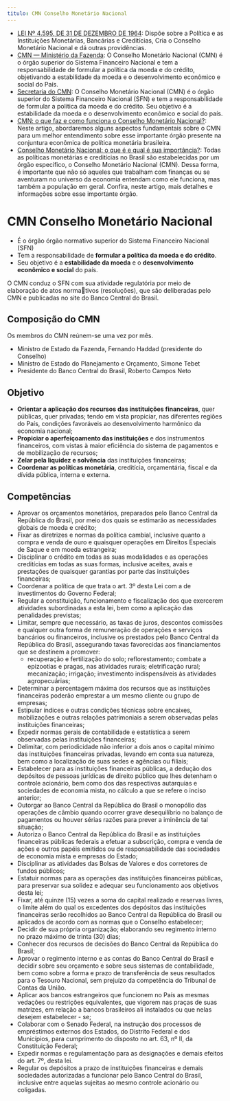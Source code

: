 ```yaml
---
titulo: CMN Conselho Monetário Nacional
---
```

- [LEI Nº 4.595, DE 31 DE DEZEMBRO DE 1964](https://www.planalto.gov.br/ccivil_03/leis/l4595.htm): Dispõe sobre a Política e as Instituições Monetárias, Bancárias e Creditícias, Cria o Conselho Monetário Nacional e dá outras providências.
- [CMN — Ministério da Fazenda](https://www.gov.br/fazenda/pt-br/assuntos/cmn): O Conselho Monetário Nacional (CMN) é o órgão superior do Sistema Financeiro Nacional e tem a responsabilidade de formular a política da moeda e do crédito, objetivando a estabilidade da moeda e o desenvolvimento econômico e social do País.
- [Secretaria do CMN](https://www.bcb.gov.br/acessoinformacao/cmn): O Conselho Monetário Nacional (CMN) é o órgão superior do Sistema Financeiro Nacional (SFN) e tem a responsabilidade de formular a política da moeda e do crédito. Seu objetivo é a estabilidade da moeda e o desenvolvimento econômico e social do país.
- [CMN: o que faz e como funciona o Conselho Monetário Nacional?](https://www.suno.com.br/artigos/cmn-conselho-monetario-nacional/): Neste artigo, abordaremos alguns aspectos fundamentais sobre o CMN para um melhor entendimento sobre esse importante órgão presente na conjuntura econômica de política monetária brasileira.
- [Conselho Monetário Nacional: o que é e qual é sua importância?](https://capitalresearch.com.br/blog/cmn/): Todas as políticas monetárias e creditícias no Brasil são estabelecidas por um órgão específico, o Conselho Monetário Nacional (CMN). Dessa forma, é importante que não só aqueles que trabalham com finanças ou se aventuram no universo da economia entendam como ele funciona, mas também a população em geral. Confira, neste artigo, mais detalhes e informações sobre esse importante órgão.

# CMN Conselho Monetário Nacional

- É o órgão órgão normativo superior do Sistema Financeiro Nacional (SFN)
- Tem a responsabilidade de **formular a política da moeda e do crédito**.
- Seu objetivo é a **estabilidade da moeda** e o **desenvolvimento econômico e social** do país.

O CMN conduz o SFN com sua atividade regulatória por meio de elaboração de atos normativos (resoluções), que são deliberadas pelo CMN e publicadas no site do Banco Central do Brasil.

## Composição do CMN

​Os membros do CMN reúnem-se uma vez por mês.

- Ministro de Estado da Fazenda, Fernando Haddad (presidente do Conselho)
- Ministro de Estado do Planejamento e Orçamento, Simone Tebet
- Presidente do Banco Central do Brasil, Roberto Campos Neto

## Objetivo

- **Orientar a aplicação dos recursos das instituições financeiras**, quer públicas, quer privadas; tendo em vista propiciar, nas diferentes regiões do País, condições favoráveis ao desenvolvimento harmônico da economia nacional;
- **Propiciar o aperfeiçoamento das instituições** e dos instrumentos financeiros, com vistas à maior eficiência do sistema de pagamentos e de mobilização de recursos;
- **Zelar pela liquidez e solvência** das instituições financeiras;
- **Coordenar as políticas monetária**, creditícia, orçamentária, fiscal e da dívida pública, interna e externa.

## Competências

- Aprovar os orçamentos monetários, preparados pelo Banco Central da República do Brasil, por meio dos quais se estimarão as necessidades globais de moeda e crédito;
- Fixar as diretrizes e normas da política cambial, inclusive quanto a compra e venda de ouro e quaisquer operações em Direitos Especiais de Saque e em moeda estrangeira;
- Disciplinar o crédito em todas as suas modalidades e as operações creditícias em todas as suas formas, inclusive aceites, avais e prestações de quaisquer garantias por parte das instituições financeiras;
- Coordenar a política de que trata o art. 3º desta Lei com a de investimentos do Governo Federal;
- Regular a constituição, funcionamento e fiscalização dos que exercerem atividades subordinadas a esta lei, bem como a aplicação das penalidades previstas;
- Limitar, sempre que necessário, as taxas de juros, descontos comissões e qualquer outra forma de remuneração de operações e serviços bancários ou financeiros, inclusive os prestados pelo Banco Central da República do Brasil, assegurando taxas favorecidas aos financiamentos que se destinem a promover:
  - recuperação e fertilização do solo; reflorestamento; combate a epizootias e pragas, nas atividades rurais; eletrificação rural; mecanização; irrigação; investimento indispensáveis às atividades agropecuárias;
- Determinar a percentagem máxima dos recursos que as instituições financeiras poderão emprestar a um mesmo cliente ou grupo de empresas;
- Estipular índices e outras condições técnicas sobre encaixes, mobilizações e outras relações patrimoniais a serem observadas pelas instituições financeiras;
- Expedir normas gerais de contabilidade e estatística a serem observadas pelas instituições financeiras;
- Delimitar, com periodicidade não inferior a dois anos o capital mínimo das instituições financeiras privadas, levando em conta sua natureza, bem como a localização de suas sedes e agências ou filiais;
- Estabelecer para as instituições financeiras públicas, a dedução dos depósitos de pessoas jurídicas de direito público que lhes detenham o controle acionário, bem como dos das respectivas autarquias e sociedades de economia mista, no cálculo a que se refere o inciso anterior;
- Outorgar ao Banco Central da República do Brasil o monopólio das operações de câmbio quando ocorrer grave desequilíbrio no balanço de pagamentos ou houver sérias razões para prever a iminência de tal situação;
- Autoriza o Banco Central da República do Brasil e as instituições financeiras públicas federais a efetuar a subscrição, compra e venda de ações e outros papéis emitidos ou de responsabilidade das sociedades de economia mista e empresas do Estado;
- Disciplinar as atividades das Bolsas de Valores e dos corretores de fundos públicos;
- Estatuir normas para as operações das instituições financeiras públicas, para preservar sua solidez e adequar seu funcionamento aos objetivos desta lei;
- Fixar, até quinze (15) vezes a soma do capital realizado e reservas livres, o limite além do qual os excedentes dos depósitos das instituições financeiras serão recolhidos ao Banco Central da República do Brasil ou aplicados de acordo com as normas que o Conselho estabelecer;
- Decidir de sua própria organização; elaborando seu regimento interno no prazo máximo de trinta (30) dias;
- Conhecer dos recursos de decisões do Banco Central da República do Brasil;
- Aprovar o regimento interno e as contas do Banco Central do Brasil e decidir sobre seu orçamento e sobre seus sistemas de contabilidade, bem como sobre a forma e prazo de transferência de seus resultados para o Tesouro Nacional, sem prejuízo da competência do Tribunal de Contas da União.
- Aplicar aos bancos estrangeiros que funcionem no País as mesmas vedações ou restrições equivalentes, que vigorem nas praças de suas matrizes, em relação a bancos brasileiros ali instalados ou que nelas desejem estabelecer - se;
- Colaborar com o Senado Federal, na instrução dos processos de empréstimos externos dos Estados, do Distrito Federal e dos Municípios, para cumprimento do disposto no art. 63, nº II, da Constituição Federal;
- Expedir normas e regulamentação para as designações e demais efeitos do art. 7º, desta lei.
- Regular os depósitos a prazo de instituições financeiras e demais sociedades autorizadas a funcionar pelo Banco Central do Brasil, inclusive entre aquelas sujeitas ao mesmo controle acionário ou coligadas.
